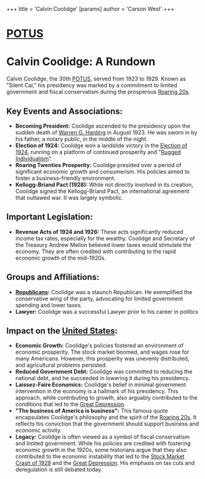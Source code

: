 +++
 title = 'Calvin Coolidge'
[params]
	author = 'Carson West'
+++
# [POTUS](./../potus/)
# Calvin Coolidge: A Rundown

Calvin Coolidge, the 30th [POTUS](./../potus/), served from 1923 to 1929. Known as "Silent Cal," his presidency was marked by a commitment to limited government and fiscal conservatism during the prosperous [Roaring 20s](./../roaring-20s/).

## Key Events and Associations:

*   **Becoming President:** Coolidge ascended to the presidency upon the sudden death of [Warren G. Harding](./../warren-g.-harding/) in August 1923. He was sworn in by his father, a notary public, in the middle of the night.
*   **Election of 1924:** Coolidge won a landslide victory in the [Election of 1924](./../election-of-1924/), running on a platform of continued prosperity and "[Rugged Individualism](./../rugged-individualism/)".
*   **Roaring Twenties Prosperity:** Coolidge presided over a period of significant economic growth and consumerism. His policies aimed to foster a business-friendly environment.
*   **Kellogg-Briand Pact (1928):** While not directly involved in its creation, Coolidge signed the Kellogg-Briand Pact, an international agreement that outlawed war. It was largely symbolic.

## Important Legislation:

*   **Revenue Acts of 1924 and 1926:** These acts significantly reduced income tax rates, especially for the wealthy. Coolidge and Secretary of the Treasury Andrew Mellon believed lower taxes would stimulate the economy. They are often credited with contributing to the rapid economic growth of the mid-1920s.

## Groups and Affiliations:

*   **[Republicans](./../republicans/):** Coolidge was a staunch Republican. He exemplified the conservative wing of the party, advocating for limited government spending and lower taxes.
*   **Lawyer:** Coolidge was a successful Lawyer prior to his career in politics

## Impact on the [United States](./../united-states/):

*   **Economic Growth:** Coolidge's policies fostered an environment of economic prosperity. The stock market boomed, and wages rose for many Americans. However, this prosperity was unevenly distributed, and agricultural problems persisted.
*   **Reduced Government Debt:** Coolidge was committed to reducing the national debt, and he succeeded in lowering it during his presidency.
*   **Laissez-Faire Economics:** Coolidge's belief in minimal government intervention in the economy is a hallmark of his presidency. This approach, while contributing to growth, also arguably contributed to the conditions that led to the [Great Depression](./../great-depression/).
*   **"The business of America is business":** This famous quote encapsulates Coolidge's philosophy and the spirit of the [Roaring 20s](./../roaring-20s/). It reflects his conviction that the government should support business and economic activity.
*   **Legacy:** Coolidge is often viewed as a symbol of fiscal conservatism and limited government. While his policies are credited with fostering economic growth in the 1920s, some historians argue that they also contributed to the economic instability that led to the [Stock Market Crash of 1929](./../stock-market-crash-of-1929/) and the [Great Depression](./../great-depression/). His emphasis on tax cuts and deregulation is still debated today.
